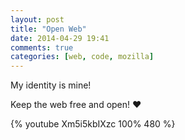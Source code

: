 ```yaml
---
layout: post
title: "Open Web"
date: 2014-04-29 19:41
comments: true
categories: [web, code, mozilla]
---
```


My identity is mine!

Keep the web free and open! ♥

{% youtube Xm5i5kbIXzc 100% 480 %}
